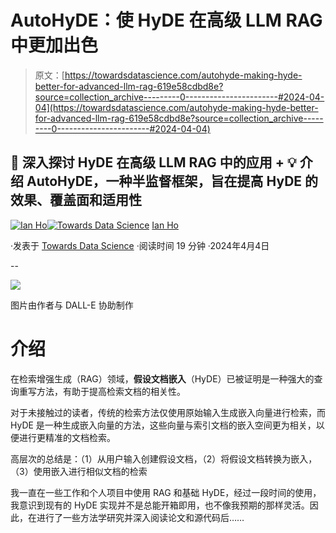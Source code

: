 # AutoHyDE：使 HyDE 在高级 LLM RAG 中更加出色

> 原文：[https://towardsdatascience.com/autohyde-making-hyde-better-for-advanced-llm-rag-619e58cdbd8e?source=collection_archive---------0-----------------------#2024-04-04](https://towardsdatascience.com/autohyde-making-hyde-better-for-advanced-llm-rag-619e58cdbd8e?source=collection_archive---------0-----------------------#2024-04-04)

## 🔎 深入探讨 HyDE 在高级 LLM RAG 中的应用 + 💡 介绍 AutoHyDE，一种半监督框架，旨在提高 HyDE 的效果、覆盖面和适用性

[](https://ianhojy.medium.com/?source=post_page---byline--619e58cdbd8e--------------------------------)[![Ian Ho](../Images/1b56c25ee3bedfb5c7369d4bfc93aa91.png)](https://ianhojy.medium.com/?source=post_page---byline--619e58cdbd8e--------------------------------)[](https://towardsdatascience.com/?source=post_page---byline--619e58cdbd8e--------------------------------)[![Towards Data Science](../Images/a6ff2676ffcc0c7aad8aaf1d79379785.png)](https://towardsdatascience.com/?source=post_page---byline--619e58cdbd8e--------------------------------) [Ian Ho](https://ianhojy.medium.com/?source=post_page---byline--619e58cdbd8e--------------------------------)

·发表于 [Towards Data Science](https://towardsdatascience.com/?source=post_page---byline--619e58cdbd8e--------------------------------) ·阅读时间 19 分钟 ·2024年4月4日

--

![](../Images/5e5d67d7b328dcb0334146a63e6ba258.png)

图片由作者与 DALL-E 协助制作

# **介绍**

在检索增强生成（RAG）领域，**假设文档嵌入**（HyDE）已被证明是一种强大的查询重写方法，有助于提高检索文档的相关性。

对于未接触过的读者，传统的检索方法仅使用原始输入生成嵌入向量进行检索，而 HyDE 是一种生成嵌入向量的方法，这些向量与索引文档的嵌入空间更为相关，以便进行更精准的文档检索。

高层次的总结是：（1）从用户输入创建假设文档，（2）将假设文档转换为嵌入，（3）使用嵌入进行相似文档的检索

我一直在一些工作和个人项目中使用 RAG 和基础 HyDE，经过一段时间的使用，我意识到现有的 HyDE 实现并不是总能开箱即用，也不像我预期的那样灵活。因此，在进行了一些方法学研究并深入阅读论文和源代码后……
